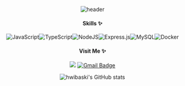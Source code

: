 <div align="center">

![header](https://capsule-render.vercel.app/api?type=waving&color=2ECC71&height=300&section=header&text=Hwimin%20Kim&fontSize=90&fontColor=ffffff&animation=fadeIn)
	
#### Skills ✨
	
![JavaScript](https://img.shields.io/badge/javascript-%23323330.svg?style=for-the-badge&logo=javascript&logoColor=%23F7DF1E)![TypeScript](https://img.shields.io/badge/typescript-%23007ACC.svg?style=for-the-badge&logo=typescript&logoColor=white)![NodeJS](https://img.shields.io/badge/node.js-6DA55F?style=for-the-badge&logo=node.js&logoColor=white)![Express.js](https://img.shields.io/badge/express.js-%23404d59.svg?style=for-the-badge&logo=express&logoColor=%2361DAFB)![MySQL](https://img.shields.io/badge/MySQL-4479A1.svg?&style=for-the-badge&logo=MySQL&logoColor=white)![Docker](https://img.shields.io/badge/docker-%230db7ed.svg?style=for-the-badge&logo=docker&logoColor=white)
</br>

#### Visit Me ✨


<a href="https://velog.io/@gnlals1" target="_blank"><img src="https://img.shields.io/badge/Velog-20c997?style=flat-square&logo=Vimeo&logoColor=white"/></a>
[![Gmail Badge](https://img.shields.io/badge/Gmail-d14836?style=flat-square&logo=Gmail&logoColor=white&link=mailto:hwibaski@gmail.com)](mailto:hwibaski@gmail.com)
</br>

![hwibaski's GitHub stats](https://github-readme-stats.vercel.app/api?username=hwibaski&theme=merko&show_icons=true)

<div/>

